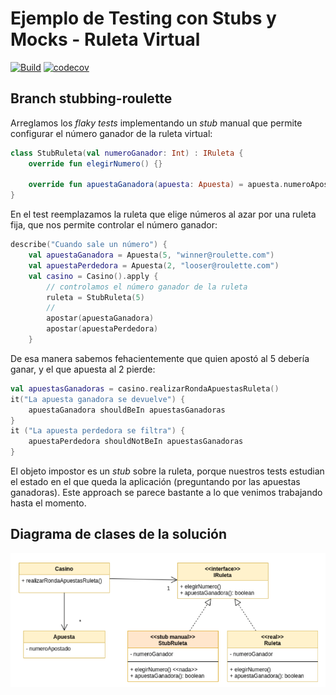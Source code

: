 
# Ejemplo de Testing con Stubs y Mocks - Ruleta Virtual

[![Build](https://github.com/uqbar-project/eg-ruletas-kotlin/actions/workflows/gradle-build.yml/badge.svg?branch=stubbing-roulette)](https://github.com/uqbar-project/eg-ruletas-kotlin/actions/workflows/gradle-build.yml) [![codecov](https://codecov.io/gh/uqbar-project/eg-ruletas-kotlin/branch/master/graph/badge.svg?token=E86YSKSVYYW)](https://codecov.io/gh/uqbar-project/eg-ruletas-kotlin?branch=stubbing-roulette)

## Branch stubbing-roulette

Arreglamos los _flaky tests_ implementando un _stub_ manual que permite configurar el número ganador de la ruleta virtual:

```kt
class StubRuleta(val numeroGanador: Int) : IRuleta {
    override fun elegirNumero() {}

    override fun apuestaGanadora(apuesta: Apuesta) = apuesta.numeroApostado == numeroGanador
}
```

En el test reemplazamos la ruleta que elige números al azar por una ruleta fija, que nos permite controlar el número ganador:

```kt
describe("Cuando sale un número") {
    val apuestaGanadora = Apuesta(5, "winner@roulette.com")
    val apuestaPerdedora = Apuesta(2, "looser@roulette.com")
    val casino = Casino().apply {
        // controlamos el número ganador de la ruleta
        ruleta = StubRuleta(5)
        //
        apostar(apuestaGanadora)
        apostar(apuestaPerdedora)
    }
```

De esa manera sabemos fehacientemente que quien apostó al 5 debería ganar, y el que apuesta al 2 pierde:

```kt
val apuestasGanadoras = casino.realizarRondaApuestasRuleta()
it("La apuesta ganadora se devuelve") {
    apuestaGanadora shouldBeIn apuestasGanadoras
}
it ("La apuesta perdedora se filtra") {
    apuestaPerdedora shouldNotBeIn apuestasGanadoras
}
```

El objeto impostor es un _stub_ sobre la ruleta, porque nuestros tests estudian el estado en el que queda la aplicación (preguntando por las apuestas ganadoras). Este approach se parece bastante a lo que venimos trabajando hasta el momento.

## Diagrama de clases de la solución

![diagrama de clases](./images/diagramaClases.png)